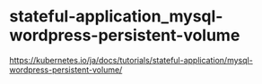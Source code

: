 # stateful-application_mysql-wordpress-persistent-volume
https://kubernetes.io/ja/docs/tutorials/stateful-application/mysql-wordpress-persistent-volume/
